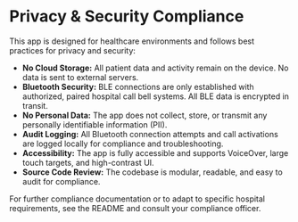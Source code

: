 # Privacy & Security Compliance

This app is designed for healthcare environments and follows best practices for privacy and security:

- **No Cloud Storage:** All patient data and activity remain on the device. No data is sent to external servers.
- **Bluetooth Security:** BLE connections are only established with authorized, paired hospital call bell systems. All BLE data is encrypted in transit.
- **No Personal Data:** The app does not collect, store, or transmit any personally identifiable information (PII).
- **Audit Logging:** All Bluetooth connection attempts and call activations are logged locally for compliance and troubleshooting.
- **Accessibility:** The app is fully accessible and supports VoiceOver, large touch targets, and high-contrast UI.
- **Source Code Review:** The codebase is modular, readable, and easy to audit for compliance.

For further compliance documentation or to adapt to specific hospital requirements, see the README and consult your compliance officer.
